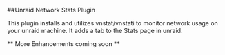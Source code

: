 ##Unraid Network Stats Plugin

This plugin installs and utilizes vnstat/vnstati to monitor network usage on your unraid machine.  It adds a tab to the Stats page in unraid.

** More Enhancements coming soon **
